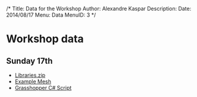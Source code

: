/*
Title: Data for the Workshop
Author: Alexandre Kaspar
Description:
Date: 2014/08/17
Menu: Data
MenuID: 3
*/

Workshop data
=============

Sunday 17th
-----------

  - [Libraries.zip](/workshops/taipei14/media/Libraries.zip)
  - [Example Mesh](/workshops/taipei14/media/snaleOriginal.obj)
  - [Grasshopper C# Script](/workshops/taipei14/media/ShapeOp.gh)
